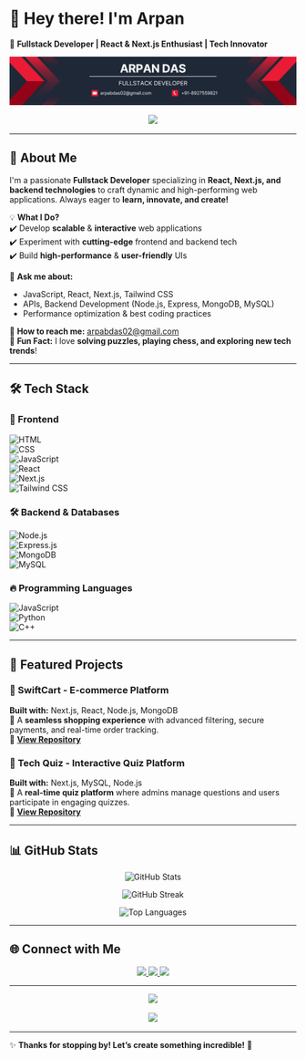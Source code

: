 # 👋 Hey there! I'm Arpan  

🚀 **Fullstack Developer | React & Next.js Enthusiast | Tech Innovator**  

![Profile Banner](https://github.com/CrazyArpan/profile-assets/blob/main/github.png)  

<p align="center">
  <img src="https://readme-typing-svg.demolab.com?font=Fira+Code&size=24&pause=1000&color=F76D57&center=true&width=700&lines=Frontend+Developer+%7C+React+%7C+Next.js;Building+Seamless+User+Experiences;Passionate+about+Innovation+%26+Tech!" />
</p>  

---

## 🚀 About Me  

I'm a passionate **Fullstack Developer** specializing in **React, Next.js, and backend technologies** to craft dynamic and high-performing web applications. Always eager to **learn, innovate, and create!**  

💡 **What I Do?**  
✔️ Develop **scalable** & **interactive** web applications  
✔️ Experiment with **cutting-edge** frontend and backend tech  
✔️ Build **high-performance** & **user-friendly** UIs  

💬 **Ask me about:**  
- JavaScript, React, Next.js, Tailwind CSS  
- APIs, Backend Development (Node.js, Express, MongoDB, MySQL)  
- Performance optimization & best coding practices  

📩 **How to reach me:** [arpabdas02@gmail.com](mailto:arpabdas02@gmail.com)  
🎯 **Fun Fact:** I love **solving puzzles, playing chess, and exploring new tech trends**!  

---

## 🛠️ Tech Stack  

### 🚀 Frontend  
![HTML](https://img.shields.io/badge/HTML-E34F26?style=for-the-badge&logo=html5&logoColor=white)  
![CSS](https://img.shields.io/badge/CSS-1572B6?style=for-the-badge&logo=css3&logoColor=white)  
![JavaScript](https://img.shields.io/badge/JavaScript-F7DF1E?style=for-the-badge&logo=javascript&logoColor=black)  
![React](https://img.shields.io/badge/React-61DAFB?style=for-the-badge&logo=react&logoColor=black)  
![Next.js](https://img.shields.io/badge/Next.js-000000?style=for-the-badge&logo=next.js&logoColor=white)  
![Tailwind CSS](https://img.shields.io/badge/TailwindCSS-38B2AC?style=for-the-badge&logo=tailwind-css&logoColor=white)  

### 🛠 Backend & Databases  
![Node.js](https://img.shields.io/badge/Node.js-43853D?style=for-the-badge&logo=node.js&logoColor=white)  
![Express.js](https://img.shields.io/badge/Express.js-000000?style=for-the-badge&logo=express&logoColor=white)  
![MongoDB](https://img.shields.io/badge/MongoDB-47A248?style=for-the-badge&logo=mongodb&logoColor=white)  
![MySQL](https://img.shields.io/badge/MySQL-4479A1?style=for-the-badge&logo=mysql&logoColor=white)  

### 🔥 Programming Languages  
![JavaScript](https://img.shields.io/badge/JavaScript-F7DF1E?style=for-the-badge&logo=javascript&logoColor=black)  
![Python](https://img.shields.io/badge/Python-3776AB?style=for-the-badge&logo=python&logoColor=white)  
![C++](https://img.shields.io/badge/C++-00599C?style=for-the-badge&logo=c%2B%2B&logoColor=white)  

---

## 🚀 Featured Projects  

### 🛒 SwiftCart - E-commerce Platform  
**Built with:** Next.js, React, Node.js, MongoDB  
📌 A **seamless shopping experience** with advanced filtering, secure payments, and real-time order tracking.  
🔗 **[View Repository](https://github.com/CrazyArpan/SwiftCart)**  

### 🎯 Tech Quiz - Interactive Quiz Platform  
**Built with:** Next.js, MySQL, Node.js  
📌 A **real-time quiz platform** where admins manage questions and users participate in engaging quizzes.  
🔗 **[View Repository](https://github.com/CrazyArpan/Tech-Quiz)**  

---

## 📊 GitHub Stats  

<p align="center">
  <img src="https://github-readme-stats.vercel.app/api?username=CrazyArpan&show_icons=true&theme=radical" alt="GitHub Stats" />
</p>

<p align="center">
  <img src="https://github-readme-streak-stats.herokuapp.com/?user=CrazyArpan&theme=radical" alt="GitHub Streak" />
</p>

<p align="center">
  <img src="https://github-readme-stats.vercel.app/api/top-langs/?username=CrazyArpan&layout=compact&theme=radical" alt="Top Languages" />
</p>

---

## 🌐 Connect with Me  

<p align="center">
  <a href="https://www.linkedin.com/in/arpan-das-mca/">
    <img src="https://img.shields.io/badge/LinkedIn-blue?style=for-the-badge&logo=linkedin" />
  </a>
  <a href="https://arpan-portfolio-rose.vercel.app/">
    <img src="https://img.shields.io/badge/Portfolio-ff69b4?style=for-the-badge" />
  </a>
  <a href="https://github.com/CrazyArpan">
    <img src="https://img.shields.io/badge/GitHub-100000?style=for-the-badge&logo=github&logoColor=white" />
  </a>
</p>

---

<p align="center">
  <img src="https://media.giphy.com/media/hvRJCLFzcasrR4ia7z/giphy.gif" width="50px" />
</p>

<p align="center">
  <img src="https://readme-typing-svg.demolab.com?font=Fira+Code&size=22&pause=1000&color=F76D57&center=true&width=600&lines=Thanks+for+visiting!+Keep+coding!;Happy+to+connect!;Let%27s+build+something+amazing!" />
</p>

---

✨ **Thanks for stopping by! Let’s create something incredible!** 🚀

